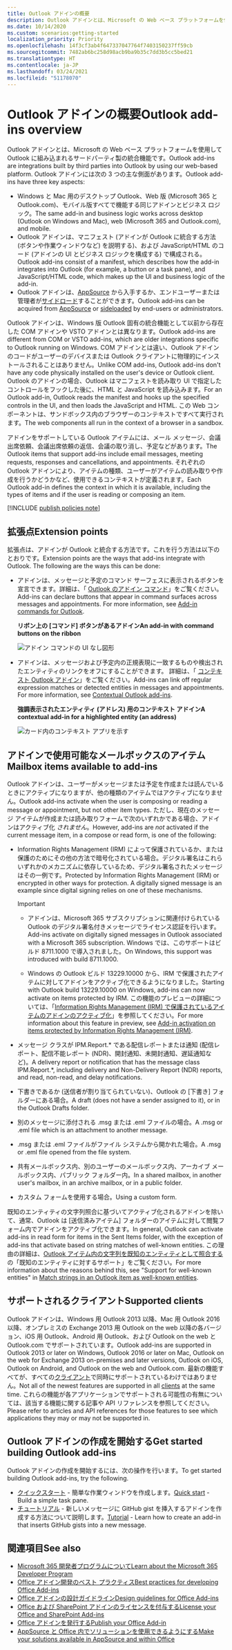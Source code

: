 ```yaml
---
title: Outlook アドインの概要
description: Outlook アドインとは、Microsoft の Web ベース プラットフォームを使用して Outlook に組み込まれるサードパーティ製の統合機能です。
ms.date: 10/14/2020
ms.custom: scenarios:getting-started
localization_priority: Priority
ms.openlocfilehash: 14f3cf3ab4f647337047764f7403150237ff59cb
ms.sourcegitcommit: 7482ab6bc258d98acb9ba9b35c7dd3b5cc5bed21
ms.translationtype: HT
ms.contentlocale: ja-JP
ms.lasthandoff: 03/24/2021
ms.locfileid: "51178070"
---
```

# <a name="outlook-add-ins-overview"></a><span data-ttu-id="40f89-103">Outlook アドインの概要</span><span class="sxs-lookup"><span data-stu-id="40f89-103">Outlook add-ins overview</span></span>

<span data-ttu-id="40f89-104">Outlook アドインとは、Microsoft の Web ベース プラットフォームを使用して Outlook に組み込まれるサードパーティ製の統合機能です。</span><span class="sxs-lookup"><span data-stu-id="40f89-104">Outlook add-ins are integrations built by third parties into Outlook by using our web-based platform.</span></span> <span data-ttu-id="40f89-105">Outlook アドインには次の 3 つの主な側面があります。</span><span class="sxs-lookup"><span data-stu-id="40f89-105">Outlook add-ins have three key aspects:</span></span>

- <span data-ttu-id="40f89-106">Windows と Mac 用のデスクトップ Outlook、Web 版 (Microsoft 365 と Outlook.com)、モバイル版すべてで機能する同じアドインとビジネス ロジック。</span><span class="sxs-lookup"><span data-stu-id="40f89-106">The same add-in and business logic works across desktop (Outlook on Windows and Mac), web (Microsoft 365 and Outlook.com), and mobile.</span></span>
- <span data-ttu-id="40f89-107">Outlook アドインは、マニフェスト (アドインが Outlook に統合する方法 (ボタンや作業ウィンドウなど) を説明する)、および JavaScript/HTML のコード (アドインの UI とビジネス ロジックを構成する) で構成される。</span><span class="sxs-lookup"><span data-stu-id="40f89-107">Outlook add-ins consist of a manifest, which describes how the add-in integrates into Outlook (for example, a button or a task pane), and JavaScript/HTML code, which makes up the UI and business logic of the add-in.</span></span>
- <span data-ttu-id="40f89-108">Outlook アドインは、[AppSource](https://appsource.microsoft.com) から入手するか、エンドユーザーまたは管理者が[サイドロード](sideload-outlook-add-ins-for-testing.md)することができます。</span><span class="sxs-lookup"><span data-stu-id="40f89-108">Outlook add-ins can be acquired from [AppSource](https://appsource.microsoft.com) or [sideloaded](sideload-outlook-add-ins-for-testing.md) by end-users or administrators.</span></span>

<span data-ttu-id="40f89-109">Outlook アドインは、Windows 版 Outlook 固有の統合機能として以前から存在した COM アドインや VSTO アドインとは異なります。</span><span class="sxs-lookup"><span data-stu-id="40f89-109">Outlook add-ins are different from COM or VSTO add-ins, which are older integrations specific to Outlook running on Windows.</span></span> <span data-ttu-id="40f89-110">COM アドインとは違い、Outlook アドインのコードがユーザーのデバイスまたは Outlook クライアントに物理的にインストールされることはありません。</span><span class="sxs-lookup"><span data-stu-id="40f89-110">Unlike COM add-ins, Outlook add-ins don't have any code physically installed on the user's device or Outlook client.</span></span> <span data-ttu-id="40f89-111">Outlook のアドインの場合、Outlook はマニフェストを読み取り UI で指定したコントロールをフックした後に、HTML と JavaScript を読み込みます。</span><span class="sxs-lookup"><span data-stu-id="40f89-111">For an Outlook add-in, Outlook reads the manifest and hooks up the specified controls in the UI, and then loads the JavaScript and HTML.</span></span> <span data-ttu-id="40f89-112">この Web コンポーネントは、サンドボックス内のブラウザーのコンテキストですべて実行されます。</span><span class="sxs-lookup"><span data-stu-id="40f89-112">The web components all run in the context of a browser in a sandbox.</span></span>

<span data-ttu-id="40f89-113">アドインをサポートしている Outlook アイテムには、メール メッセージ、会議出席依頼、会議出席依頼の返信、会議の取り消し、予定などがあります。</span><span class="sxs-lookup"><span data-stu-id="40f89-113">The Outlook items that support add-ins include email messages, meeting requests, responses and cancellations, and appointments.</span></span> <span data-ttu-id="40f89-114">それぞれの Outlook アドインにより、アイテムの種類、ユーザーがアイテムの読み取りや作成を行うかどうかなど、使用できるコンテキストが定義されます。</span><span class="sxs-lookup"><span data-stu-id="40f89-114">Each Outlook add-in defines the context in which it is available, including the types of items and if the user is reading or composing an item.</span></span>

[!INCLUDE [publish policies note](../includes/note-publish-policies.md)]

## <a name="extension-points"></a><span data-ttu-id="40f89-115">拡張点</span><span class="sxs-lookup"><span data-stu-id="40f89-115">Extension points</span></span>

<span data-ttu-id="40f89-p104">拡張点は、アドインが Outlook と統合する方法です。これを行う方法は以下のとおりです。</span><span class="sxs-lookup"><span data-stu-id="40f89-p104">Extension points are the ways that add-ins integrate with Outlook. The following are the ways this can be done:</span></span>

- <span data-ttu-id="40f89-p105">アドインは、メッセージと予定のコマンド サーフェスに表示されるボタンを宣言できます。詳細は、「 [Outlook のアドイン コマンド](add-in-commands-for-outlook.md)」をご覧ください。</span><span class="sxs-lookup"><span data-stu-id="40f89-p105">Add-ins can declare buttons that appear in command surfaces across messages and appointments. For more information, see [Add-in commands for Outlook](add-in-commands-for-outlook.md).</span></span>

    <span data-ttu-id="40f89-120">**リボン上の [コマンド] ボタンがあるアドイン**</span><span class="sxs-lookup"><span data-stu-id="40f89-120">**An add-in with command buttons on the ribbon**</span></span>

    ![アドイン コマンドの UI なし図形](../images/uiless-command-shape.png)

- <span data-ttu-id="40f89-p106">アドインは、メッセージおよび予定内の正規表現に一致するものや検出されたエンティティのリンクをオフにすることができます。 詳細は、「 [コンテキスト Outlook アドイン](contextual-outlook-add-ins.md)」をご覧ください。</span><span class="sxs-lookup"><span data-stu-id="40f89-p106">Add-ins can link off regular expression matches or detected entities in messages and appointments. For more information, see [Contextual Outlook add-ins](contextual-outlook-add-ins.md).</span></span>

    <span data-ttu-id="40f89-124">**強調表示されたエンティティ (アドレス) 用のコンテキスト アドイン**</span><span class="sxs-lookup"><span data-stu-id="40f89-124">**A contextual add-in for a highlighted entity (an address)**</span></span>

    ![カード内のコンテキスト アプリを示す](../images/outlook-detected-entity-card.png)

## <a name="mailbox-items-available-to-add-ins"></a><span data-ttu-id="40f89-126">アドインで使用可能なメールボックスのアイテム</span><span class="sxs-lookup"><span data-stu-id="40f89-126">Mailbox items available to add-ins</span></span>

<span data-ttu-id="40f89-127">Outlook アドインは、ユーザーがメッセージまたは予定を作成または読んでいるときにアクティブになりますが、他の種類のアイテムではアクティブになりません。</span><span class="sxs-lookup"><span data-stu-id="40f89-127">Outlook add-ins activate when the user is composing or reading a message or appointment, but not other item types.</span></span> <span data-ttu-id="40f89-128">ただし、現在のメッセージ アイテムが作成または読み取りフォームで次のいずれかである場合、アドインはアクティブ化 *されません*。</span><span class="sxs-lookup"><span data-stu-id="40f89-128">However, add-ins are *not* activated if the current message item, in a compose or read form, is one of the following:</span></span>

- <span data-ttu-id="40f89-p108">Information Rights Management (IRM) によって保護されているか、または保護のためにその他の方法で暗号化されている場合。デジタル署名はこれらいずれかのメカニズムに依存しているため、デジタル署名されたメッセージはその一例です。</span><span class="sxs-lookup"><span data-stu-id="40f89-p108">Protected by Information Rights Management (IRM) or encrypted in other ways for protection. A digitally signed message is an example since digital signing relies on one of these mechanisms.</span></span>

  > [!IMPORTANT]
  >
  > - <span data-ttu-id="40f89-131">アドインは、Microsoft 365 サブスクリプションに関連付けられている Outlook のデジタル署名付きメッセージでライセンス認証を行います。</span><span class="sxs-lookup"><span data-stu-id="40f89-131">Add-ins activate on digitally signed messages in Outlook associated with a Microsoft 365 subscription.</span></span> <span data-ttu-id="40f89-132">Windows では、このサポートはビルド 8711.1000 で導入されました。</span><span class="sxs-lookup"><span data-stu-id="40f89-132">On Windows, this support was introduced with build 8711.1000.</span></span>
  >
  > - <span data-ttu-id="40f89-133">Windows の Outlook ビルド 13229.10000 から、IRM で保護されたアイテムに対してアドインをアクティブ化できるようになりました。</span><span class="sxs-lookup"><span data-stu-id="40f89-133">Starting with Outlook build 13229.10000 on Windows, add-ins can now activate on items protected by IRM.</span></span> <span data-ttu-id="40f89-134">この機能のプレビューの詳細については、「[Information Rights Management (IRM) で保護されているアイテムのアドインのアクティブ化](../reference/objectmodel/preview-requirement-set/outlook-requirement-set-preview.md#add-in-activation-on-items-protected-by-information-rights-management-irm)」を参照してください。</span><span class="sxs-lookup"><span data-stu-id="40f89-134">For more information about this feature in preview, see [Add-in activation on items protected by Information Rights Management (IRM)](../reference/objectmodel/preview-requirement-set/outlook-requirement-set-preview.md#add-in-activation-on-items-protected-by-information-rights-management-irm).</span></span>

- <span data-ttu-id="40f89-135">メッセージ クラスが IPM.Report.\* である配信レポートまたは通知 (配信レポート、配信不能レポート (NDR)、開封通知、未開封通知、遅延通知など)。</span><span class="sxs-lookup"><span data-stu-id="40f89-135">A delivery report or notification that has the message class IPM.Report.\*, including delivery and Non-Delivery Report (NDR) reports, and read, non-read, and delay notifications.</span></span>

- <span data-ttu-id="40f89-136">下書きであるか (送信者が割り当てられていない)、Outlook の [下書き] フォルダーにある場合。</span><span class="sxs-lookup"><span data-stu-id="40f89-136">A draft (does not have a sender assigned to it), or in the Outlook Drafts folder.</span></span>

- <span data-ttu-id="40f89-137">別のメッセージに添付される .msg または .eml ファイルの場合。</span><span class="sxs-lookup"><span data-stu-id="40f89-137">A .msg or .eml file which is an attachment to another message.</span></span>

- <span data-ttu-id="40f89-138">.msg または .eml ファイルがファイル システムから開かれた場合。</span><span class="sxs-lookup"><span data-stu-id="40f89-138">A .msg or .eml file opened from the file system.</span></span>

- <span data-ttu-id="40f89-139">共有メールボックス内、別のユーザーのメールボックス内、アーカイブ メールボックス内、パブリック フォルダー内。</span><span class="sxs-lookup"><span data-stu-id="40f89-139">In a shared mailbox, in another user's mailbox, in an archive mailbox, or in a public folder.</span></span>

- <span data-ttu-id="40f89-140">カスタム フォームを使用する場合。</span><span class="sxs-lookup"><span data-stu-id="40f89-140">Using a custom form.</span></span>

<span data-ttu-id="40f89-141">既知のエンティティの文字列照合に基づいてアクティブ化されるアドインを除いて、通常、Outlook は [送信済みアイテム] フォルダーのアイテムに対して閲覧フォーム内でアドインをアクティブ化できます。</span><span class="sxs-lookup"><span data-stu-id="40f89-141">In general, Outlook can activate add-ins in read form for items in the Sent Items folder, with the exception of add-ins that activate based on string matches of well-known entities.</span></span> <span data-ttu-id="40f89-142">この理由の詳細は、[Outlook アイテム内の文字列を既知のエンティティとして照合する](match-strings-in-an-item-as-well-known-entities.md)の「既知のエンティティに対するサポート」をご覧ください。</span><span class="sxs-lookup"><span data-stu-id="40f89-142">For more information about the reasons behind this, see "Support for well-known entities" in [Match strings in an Outlook item as well-known entities](match-strings-in-an-item-as-well-known-entities.md).</span></span>

## <a name="supported-clients"></a><span data-ttu-id="40f89-143">サポートされるクライアント</span><span class="sxs-lookup"><span data-stu-id="40f89-143">Supported clients</span></span>

<span data-ttu-id="40f89-144">Outlook アドインは、Windows 用 Outlook 2013 以降、Mac 用 Outlook 2016 以降、オンプレミスの Exchange 2013 用 Outlook on the web 以降の各バージョン、iOS 用 Outlook、Android 用 Outlook、および Outlook on the web と Outlook.com でサポートされています。</span><span class="sxs-lookup"><span data-stu-id="40f89-144">Outlook add-ins are supported in Outlook 2013 or later on Windows, Outlook 2016 or later on Mac, Outlook on the web for Exchange 2013 on-premises and later versions, Outlook on iOS, Outlook on Android, and Outlook on the web and Outlook.com.</span></span> <span data-ttu-id="40f89-145">最新の機能すべてが、すべての[クライアント](../reference/requirement-sets/outlook-api-requirement-sets.md#requirement-sets-supported-by-exchange-servers-and-outlook-clients)で同時にサポートされているわけではありません。</span><span class="sxs-lookup"><span data-stu-id="40f89-145">Not all of the newest features are supported in all [clients](../reference/requirement-sets/outlook-api-requirement-sets.md#requirement-sets-supported-by-exchange-servers-and-outlook-clients) at the same time.</span></span> <span data-ttu-id="40f89-146">これらの機能が各アプリケーションでサポートされる可能性の有無については、該当する機能に関する記事や API リファレンスを参照してください。</span><span class="sxs-lookup"><span data-stu-id="40f89-146">Please refer to articles and API references for those features to see which applications they may or may not be supported in.</span></span>


## <a name="get-started-building-outlook-add-ins"></a><span data-ttu-id="40f89-147">Outlook アドインの作成を開始する</span><span class="sxs-lookup"><span data-stu-id="40f89-147">Get started building Outlook add-ins</span></span>

<span data-ttu-id="40f89-148">Outlook アドインの作成を開始するには、次の操作を行います。</span><span class="sxs-lookup"><span data-stu-id="40f89-148">To get started building Outlook add-ins, try the following.</span></span>

- <span data-ttu-id="40f89-149">[クイックスタート](../quickstarts/outlook-quickstart.md) - 簡単な作業ウィンドウを作成します。</span><span class="sxs-lookup"><span data-stu-id="40f89-149">[Quick start](../quickstarts/outlook-quickstart.md) - Build a simple task pane.</span></span>
- <span data-ttu-id="40f89-150">[チュートリアル](../tutorials/outlook-tutorial.md) - 新しいメッセージに GitHub gist を挿入するアドインを作成する方法について説明します。</span><span class="sxs-lookup"><span data-stu-id="40f89-150">[Tutorial](../tutorials/outlook-tutorial.md) - Learn how to create an add-in that inserts GitHub gists into a new message.</span></span>


## <a name="see-also"></a><span data-ttu-id="40f89-151">関連項目</span><span class="sxs-lookup"><span data-stu-id="40f89-151">See also</span></span>
- [<span data-ttu-id="40f89-152">Microsoft 365 開発者プログラムについて</span><span class="sxs-lookup"><span data-stu-id="40f89-152">Learn about the Microsoft 365 Developer Program</span></span>](https://developer.microsoft.com/microsoft-365/dev-program)
- [<span data-ttu-id="40f89-153">Office アドイン開発のベスト プラクティス</span><span class="sxs-lookup"><span data-stu-id="40f89-153">Best practices for developing Office Add-ins</span></span>](../concepts/add-in-development-best-practices.md)
- [<span data-ttu-id="40f89-154">Office アドインの設計ガイドライン</span><span class="sxs-lookup"><span data-stu-id="40f89-154">Design guidelines for Office Add-ins</span></span>](../design/add-in-design.md)
- [<span data-ttu-id="40f89-155">Office および SharePoint アドインのライセンスを付与する</span><span class="sxs-lookup"><span data-stu-id="40f89-155">License your Office and SharePoint Add-ins</span></span>](/office/dev/store/license-your-add-ins)
- [<span data-ttu-id="40f89-156">Office アドインを発行する</span><span class="sxs-lookup"><span data-stu-id="40f89-156">Publish your Office Add-in</span></span>](../publish/publish.md)
- [<span data-ttu-id="40f89-157">AppSource と Office 内でソリューションを使用できるようにする</span><span class="sxs-lookup"><span data-stu-id="40f89-157">Make your solutions available in AppSource and within Office</span></span>](/office/dev/store/submit-to-the-office-store)
